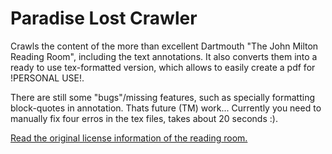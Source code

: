 # Paradise Lost Crawler

Crawls the content of the more than excellent Dartmouth "The John Milton Reading Room", including the text annotations.
It also converts them into a ready to use tex-formatted version, which allows to easily create a pdf for !PERSONAL USE!.

There are still some "bugs"/missing features, such as specially formatting block-quotes in annotation. Thats future (TM) work...
Currently you need to manually fix four erros in the tex files, takes about 20 seconds :).

[Read the original license information of the reading room.](https://www.dartmouth.edu/~milton/reading_room/copyrights/text.shtml)
